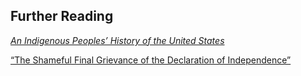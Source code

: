 ## Further Reading

[_An Indigenous Peoples’ History of the United States_](https://www.penguinrandomhouse.com/books/237686/)

[“The Shameful Final Grievance of the Declaration of Independence”](https://www.theatlantic.com/ideas/archive/2020/02/americas-twofold-original-sin/606163/)